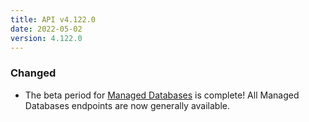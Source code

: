 ```yaml
---
title: API v4.122.0
date: 2022-05-02
version: 4.122.0
---
```


### Changed

- The beta period for [Managed Databases](/docs/api/databases/) is complete! All Managed Databases endpoints are now generally available.